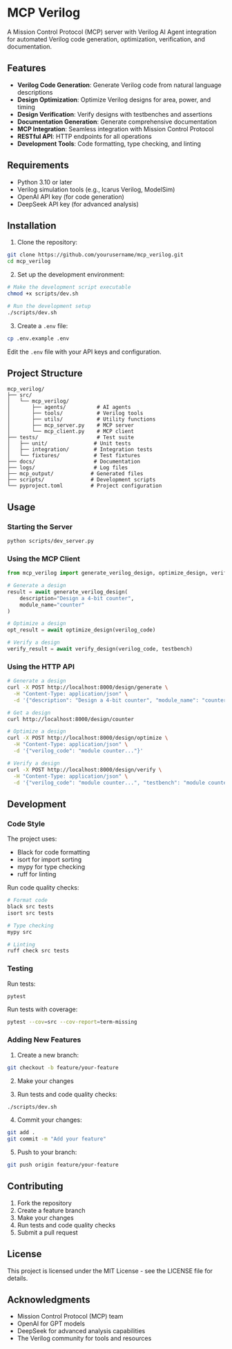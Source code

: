 # MCP Verilog

A Mission Control Protocol (MCP) server with Verilog AI Agent integration for automated Verilog code generation, optimization, verification, and documentation.

## Features

- **Verilog Code Generation**: Generate Verilog code from natural language descriptions
- **Design Optimization**: Optimize Verilog designs for area, power, and timing
- **Design Verification**: Verify designs with testbenches and assertions
- **Documentation Generation**: Generate comprehensive documentation
- **MCP Integration**: Seamless integration with Mission Control Protocol
- **RESTful API**: HTTP endpoints for all operations
- **Development Tools**: Code formatting, type checking, and linting

## Requirements

- Python 3.10 or later
- Verilog simulation tools (e.g., Icarus Verilog, ModelSim)
- OpenAI API key (for code generation)
- DeepSeek API key (for advanced analysis)

## Installation

1. Clone the repository:
```bash
git clone https://github.com/yourusername/mcp_verilog.git
cd mcp_verilog
```

2. Set up the development environment:
```bash
# Make the development script executable
chmod +x scripts/dev.sh

# Run the development setup
./scripts/dev.sh
```

3. Create a `.env` file:
```bash
cp .env.example .env
```
Edit the `.env` file with your API keys and configuration.

## Project Structure

```
mcp_verilog/
├── src/
│   └── mcp_verilog/
│       ├── agents/          # AI agents
│       ├── tools/           # Verilog tools
│       ├── utils/           # Utility functions
│       ├── mcp_server.py    # MCP server
│       └── mcp_client.py    # MCP client
├── tests/                   # Test suite
│   ├── unit/               # Unit tests
│   ├── integration/        # Integration tests
│   └── fixtures/           # Test fixtures
├── docs/                   # Documentation
├── logs/                   # Log files
├── mcp_output/            # Generated files
├── scripts/               # Development scripts
└── pyproject.toml         # Project configuration
```

## Usage

### Starting the Server

```bash
python scripts/dev_server.py
```

### Using the MCP Client

```python
from mcp_verilog import generate_verilog_design, optimize_design, verify_design

# Generate a design
result = await generate_verilog_design(
    description="Design a 4-bit counter",
    module_name="counter"
)

# Optimize a design
opt_result = await optimize_design(verilog_code)

# Verify a design
verify_result = await verify_design(verilog_code, testbench)
```

### Using the HTTP API

```bash
# Generate a design
curl -X POST http://localhost:8000/design/generate \
  -H "Content-Type: application/json" \
  -d '{"description": "Design a 4-bit counter", "module_name": "counter"}'

# Get a design
curl http://localhost:8000/design/counter

# Optimize a design
curl -X POST http://localhost:8000/design/optimize \
  -H "Content-Type: application/json" \
  -d '{"verilog_code": "module counter..."}'

# Verify a design
curl -X POST http://localhost:8000/design/verify \
  -H "Content-Type: application/json" \
  -d '{"verilog_code": "module counter...", "testbench": "module counter_tb..."}'
```

## Development

### Code Style

The project uses:
- Black for code formatting
- isort for import sorting
- mypy for type checking
- ruff for linting

Run code quality checks:
```bash
# Format code
black src tests
isort src tests

# Type checking
mypy src

# Linting
ruff check src tests
```

### Testing

Run tests:
```bash
pytest
```

Run tests with coverage:
```bash
pytest --cov=src --cov-report=term-missing
```

### Adding New Features

1. Create a new branch:
```bash
git checkout -b feature/your-feature
```

2. Make your changes

3. Run tests and code quality checks:
```bash
./scripts/dev.sh
```

4. Commit your changes:
```bash
git add .
git commit -m "Add your feature"
```

5. Push to your branch:
```bash
git push origin feature/your-feature
```

## Contributing

1. Fork the repository
2. Create a feature branch
3. Make your changes
4. Run tests and code quality checks
5. Submit a pull request

## License

This project is licensed under the MIT License - see the LICENSE file for details.

## Acknowledgments

- Mission Control Protocol (MCP) team
- OpenAI for GPT models
- DeepSeek for advanced analysis capabilities
- The Verilog community for tools and resources 
